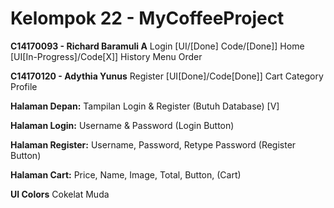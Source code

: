 # Kelompok 22 - MyCoffeeProject

**C14170093 - Richard Baramuli A**
Login [UI/[Done] Code/[Done]]
Home [UI[In-Progress]/Code[X]]
History
Menu
Order

**C14170120 - Adythia Yunus**
Register [UI[Done]/Code[Done]]
Cart
Category
Profile

**Halaman Depan:**
Tampilan Login & Register (Butuh Database) [V]

**Halaman Login:**
Username & Password (Login Button)

**Halaman Register:**
Username, Password, Retype Password (Register Button)

**Halaman Cart:**
Price, Name, Image, Total, Button, (Cart)

**UI Colors**
Cokelat Muda

